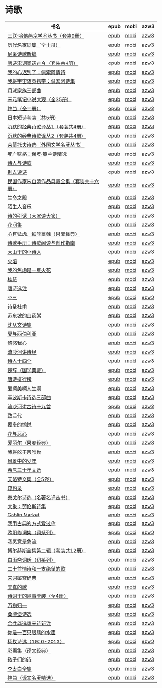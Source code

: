# 诗歌

| 书名 | epub | mobi | azw3 |
| --- | --- | --- | --- |
| [三联·哈佛燕京学术丛书（套装9册）](http://ct.dalanmei.com/f/31084289-771229083-8993f0) | [epub](http://ct.dalanmei.com/f/31084289-771229083-8993f0) | [mobi](http://ct.dalanmei.com/f/31084289-771240747-652365) | [azw3](http://ct.dalanmei.com/f/31084289-771232782-300a7f) |
| [历代名家词集（全十册）](http://ct.dalanmei.com/f/31084289-771229115-24cada) | [epub](http://ct.dalanmei.com/f/31084289-771229115-24cada) | [mobi](http://ct.dalanmei.com/f/31084289-771240764-d454eb) | [azw3](http://ct.dalanmei.com/f/31084289-771232792-f6c63a) |
| [尼采诗歌新编](http://ct.dalanmei.com/f/31084289-771229652-355e1f) | [epub](http://ct.dalanmei.com/f/31084289-771229652-355e1f) | [mobi](http://ct.dalanmei.com/f/31084289-771241219-4f65ac) | [azw3](http://ct.dalanmei.com/f/31084289-771233318-4529d8) |
| [唐诗宋词阕话古今（套装共4册）](http://ct.dalanmei.com/f/31084289-601222139-1cb12f) | [epub](http://ct.dalanmei.com/f/31084289-601222139-1cb12f) | [mobi](http://ct.dalanmei.com/f/31084289-601222552-665fd6) | [azw3](http://ct.dalanmei.com/f/31084289-601222445-20ad1b) |
| [我的心迟到了：佩索阿情诗](http://ct.dalanmei.com/f/31084289-570171574-838525) | [epub](http://ct.dalanmei.com/f/31084289-570171574-838525) | [mobi](http://ct.dalanmei.com/f/31084289-570293055-146232) | [azw3](http://ct.dalanmei.com/f/31084289-570361328-a5e0d7) |
| [我将宇宙随身携带：佩索阿诗集](http://ct.dalanmei.com/f/31084289-570172070-8a160f) | [epub](http://ct.dalanmei.com/f/31084289-570172070-8a160f) | [mobi](http://ct.dalanmei.com/f/31084289-570295628-20ba1d) | [azw3](http://ct.dalanmei.com/f/31084289-570362250-355f23) |
| [月球家族三部曲](http://ct.dalanmei.com/f/31084289-570174569-9b82f0) | [epub](http://ct.dalanmei.com/f/31084289-570174569-9b82f0) | [mobi](http://ct.dalanmei.com/f/31084289-570299438-8d4e00) | [azw3](http://ct.dalanmei.com/f/31084289-570368764-e561b1) |
| [宋元笔记小说大观（全35册）](http://ct.dalanmei.com/f/31084289-570177816-866e8a) | [epub](http://ct.dalanmei.com/f/31084289-570177816-866e8a) | [mobi](http://ct.dalanmei.com/f/31084289-570303710-735766) | [azw3](http://ct.dalanmei.com/f/31084289-570373776-05b06b) |
| [神曲（全三册）](None) | [epub](None) | [mobi](None) | [azw3](None) |
| [日本短诗套装（共5册）](http://ct.dalanmei.com/f/31084289-570161642-ab3bc7) | [epub](http://ct.dalanmei.com/f/31084289-570161642-ab3bc7) | [mobi](http://ct.dalanmei.com/f/31084289-570314038-efc2d2) | [azw3](http://ct.dalanmei.com/f/31084289-570379468-420592) |
| [沉默的经典诗歌译丛1（套装共4册）](http://ct.dalanmei.com/f/31084289-570161822-aa3dc5) | [epub](http://ct.dalanmei.com/f/31084289-570161822-aa3dc5) | [mobi](http://ct.dalanmei.com/f/31084289-570314203-e0212c) | [azw3](http://ct.dalanmei.com/f/31084289-570379621-665200) |
| [沉默的经典诗歌译丛2（套装共4册）](http://ct.dalanmei.com/f/31084289-570161832-ac1409) | [epub](http://ct.dalanmei.com/f/31084289-570161832-ac1409) | [mobi](http://ct.dalanmei.com/f/31084289-570314205-a4d015) | [azw3](http://ct.dalanmei.com/f/31084289-570379625-ff83e1) |
| [莱蒙托夫诗选（外国文学名著丛书）](http://ct.dalanmei.com/f/31084289-570133298-4a2650) | [epub](http://ct.dalanmei.com/f/31084289-570133298-4a2650) | [mobi](http://ct.dalanmei.com/f/31084289-570354216-089d47) | [azw3](http://ct.dalanmei.com/f/31084289-571402052-8dd23d) |
| [死亡赋格：保罗·策兰诗精选](http://ct.dalanmei.com/f/31084289-570127631-462c05) | [epub](http://ct.dalanmei.com/f/31084289-570127631-462c05) | [mobi](http://ct.dalanmei.com/f/31084289-570269952-273bc6) | [azw3](http://ct.dalanmei.com/f/31084289-571409672-dd201c) |
| [诗人与诗歌](http://ct.dalanmei.com/f/31084289-570107698-e360e7) | [epub](http://ct.dalanmei.com/f/31084289-570107698-e360e7) | [mobi](http://ct.dalanmei.com/f/31084289-570256901-59f4ac) | [azw3](http://ct.dalanmei.com/f/31084289-571415364-bcb7e2) |
| [别去读诗](http://ct.dalanmei.com/f/31084289-570107946-32106d) | [epub](http://ct.dalanmei.com/f/31084289-570107946-32106d) | [mobi](http://ct.dalanmei.com/f/31084289-570257513-6e39cb) | [azw3](http://ct.dalanmei.com/f/31084289-571415800-493877) |
| [民国作家朱自清作品典藏全集（套装共十六册）](http://ct.dalanmei.com/f/31084289-569451864-4fd6b4) | [epub](http://ct.dalanmei.com/f/31084289-569451864-4fd6b4) | [mobi](http://ct.dalanmei.com/f/31084289-570235868-2a7f98) | [azw3](http://ct.dalanmei.com/f/31084289-571418592-859c35) |
| [生命之殿](http://ct.dalanmei.com/f/31084289-571731717-45b37d) | [epub](http://ct.dalanmei.com/f/31084289-571731717-45b37d) | [mobi](http://ct.dalanmei.com/f/31084289-572063390-2c8997) | [azw3](http://ct.dalanmei.com/f/31084289-572084804-6f57a0) |
| [陌生人音乐](http://ct.dalanmei.com/f/31084289-571731600-bdbc11) | [epub](http://ct.dalanmei.com/f/31084289-571731600-bdbc11) | [mobi](http://ct.dalanmei.com/f/31084289-572064343-25f02a) | [azw3](http://ct.dalanmei.com/f/31084289-572084876-e647a4) |
| [诗的引诱（大家读大家）](http://ct.dalanmei.com/f/31084289-571730799-a97452) | [epub](http://ct.dalanmei.com/f/31084289-571730799-a97452) | [mobi](http://ct.dalanmei.com/f/31084289-572072480-4cf42d) | [azw3](http://ct.dalanmei.com/f/31084289-572089015-dfb9c4) |
| [花间集](http://ct.dalanmei.com/f/31084289-571730757-b9aad2) | [epub](http://ct.dalanmei.com/f/31084289-571730757-b9aad2) | [mobi](http://ct.dalanmei.com/f/31084289-572073093-978bc2) | [azw3](http://ct.dalanmei.com/f/31084289-572090140-2afe72) |
| [心有猛虎，细嗅蔷薇（果麦经典）](http://ct.dalanmei.com/f/31084289-571730448-e669bf) | [epub](http://ct.dalanmei.com/f/31084289-571730448-e669bf) | [mobi](http://ct.dalanmei.com/f/31084289-572078335-b3705e) | [azw3](http://ct.dalanmei.com/f/31084289-572094900-7364d7) |
| [诗歌手册：诗歌阅读与创作指南](http://ct.dalanmei.com/f/31084289-571729912-0caadf) | [epub](http://ct.dalanmei.com/f/31084289-571729912-0caadf) | [mobi](http://ct.dalanmei.com/f/31084289-572079602-7cfa80) | [azw3](http://ct.dalanmei.com/f/31084289-572106218-cd5e1c) |
| [大山里的小诗人](http://ct.dalanmei.com/f/31084289-571729300-3cc19d) | [epub](http://ct.dalanmei.com/f/31084289-571729300-3cc19d) | [mobi](http://ct.dalanmei.com/f/31084289-572081082-1d30cc) | [azw3](http://ct.dalanmei.com/f/31084289-572109185-8d7b87) |
| [火焰](http://ct.dalanmei.com/f/31084289-571728546-006ca2) | [epub](http://ct.dalanmei.com/f/31084289-571728546-006ca2) | [mobi](http://ct.dalanmei.com/f/31084289-572088053-527d24) | [azw3](http://ct.dalanmei.com/f/31084289-572112780-4ea4e3) |
| [我的焦虑是一束火花](http://ct.dalanmei.com/f/31084289-571728005-35f115) | [epub](http://ct.dalanmei.com/f/31084289-571728005-35f115) | [mobi](http://ct.dalanmei.com/f/31084289-572090118-7144a6) | [azw3](http://ct.dalanmei.com/f/31084289-572113523-d8ae64) |
| [桂花](http://ct.dalanmei.com/f/31084289-571727989-6380e8) | [epub](http://ct.dalanmei.com/f/31084289-571727989-6380e8) | [mobi](http://ct.dalanmei.com/f/31084289-572090164-bb69f1) | [azw3](http://ct.dalanmei.com/f/31084289-572113545-61b23e) |
| [唐诗选注](http://ct.dalanmei.com/f/31084289-571713168-009bfd) | [epub](http://ct.dalanmei.com/f/31084289-571713168-009bfd) | [mobi](http://ct.dalanmei.com/f/31084289-572114472-aabae8) | [azw3](http://ct.dalanmei.com/f/31084289-572130504-a8f666) |
| [不三](http://ct.dalanmei.com/f/31084289-571712153-e818f5) | [epub](http://ct.dalanmei.com/f/31084289-571712153-e818f5) | [mobi](http://ct.dalanmei.com/f/31084289-572114643-2f4bd3) | [azw3](http://ct.dalanmei.com/f/31084289-572132669-7b8de2) |
| [诗圣杜甫](http://ct.dalanmei.com/f/31084289-571710911-ea8a58) | [epub](http://ct.dalanmei.com/f/31084289-571710911-ea8a58) | [mobi](http://ct.dalanmei.com/f/31084289-572114856-bde122) | [azw3](http://ct.dalanmei.com/f/31084289-572134382-2ed111) |
| [苏东坡的山药粥](http://ct.dalanmei.com/f/31084289-571710748-85d79e) | [epub](http://ct.dalanmei.com/f/31084289-571710748-85d79e) | [mobi](http://ct.dalanmei.com/f/31084289-572114904-56208d) | [azw3](http://ct.dalanmei.com/f/31084289-572134810-dbeb0a) |
| [沈从文诗集](http://ct.dalanmei.com/f/31084289-571708324-b37738) | [epub](http://ct.dalanmei.com/f/31084289-571708324-b37738) | [mobi](http://ct.dalanmei.com/f/31084289-572115450-a8a864) | [azw3](http://ct.dalanmei.com/f/31084289-572137413-c44af2) |
| [夏与西伯利亚](http://ct.dalanmei.com/f/31084289-571705793-1ca5e6) | [epub](http://ct.dalanmei.com/f/31084289-571705793-1ca5e6) | [mobi](http://ct.dalanmei.com/f/31084289-572115631-592134) | [azw3](http://ct.dalanmei.com/f/31084289-572139043-ae1ea0) |
| [悠悠我心](http://ct.dalanmei.com/f/31084289-571705732-4c97c6) | [epub](http://ct.dalanmei.com/f/31084289-571705732-4c97c6) | [mobi](http://ct.dalanmei.com/f/31084289-572115655-24433e) | [azw3](http://ct.dalanmei.com/f/31084289-572139322-ded384) |
| [流沙河讲诗经](http://ct.dalanmei.com/f/31084289-571675779-cecf08) | [epub](http://ct.dalanmei.com/f/31084289-571675779-cecf08) | [mobi](http://ct.dalanmei.com/f/31084289-572116176-34b5d0) | [azw3](http://ct.dalanmei.com/f/31084289-572158712-bb0ea4) |
| [诗人十四个](http://ct.dalanmei.com/f/31084289-571663230-4de645) | [epub](http://ct.dalanmei.com/f/31084289-571663230-4de645) | [mobi](http://ct.dalanmei.com/f/31084289-572116719-fc7966) | [azw3](http://ct.dalanmei.com/f/31084289-572176813-41fe71) |
| [楚辞（国学典藏）](http://ct.dalanmei.com/f/31084289-571653892-168be2) | [epub](http://ct.dalanmei.com/f/31084289-571653892-168be2) | [mobi](http://ct.dalanmei.com/f/31084289-572117359-5bbe07) | [azw3](http://ct.dalanmei.com/f/31084289-572179765-7c5486) |
| [唐诗排行榜](http://ct.dalanmei.com/f/31084289-571635268-ff5a3d) | [epub](http://ct.dalanmei.com/f/31084289-571635268-ff5a3d) | [mobi](http://ct.dalanmei.com/f/31084289-572125002-029b5f) | [azw3](http://ct.dalanmei.com/f/31084289-572185413-a5f920) |
| [爱啊美啊人生啊](http://ct.dalanmei.com/f/31084289-571627231-ec467d) | [epub](http://ct.dalanmei.com/f/31084289-571627231-ec467d) | [mobi](http://ct.dalanmei.com/f/31084289-572128653-92b642) | [azw3](http://ct.dalanmei.com/f/31084289-572188773-36f939) |
| [辛波斯卡诗选三部曲](http://ct.dalanmei.com/f/31084289-571537927-46e860) | [epub](http://ct.dalanmei.com/f/31084289-571537927-46e860) | [mobi](http://ct.dalanmei.com/f/31084289-571806238-713e85) | [azw3](http://ct.dalanmei.com/f/31084289-572195874-32effe) |
| [流沙河讲古诗十九首](http://ct.dalanmei.com/f/31084289-571540699-664fcf) | [epub](http://ct.dalanmei.com/f/31084289-571540699-664fcf) | [mobi](http://ct.dalanmei.com/f/31084289-571808405-a3b424) | [azw3](http://ct.dalanmei.com/f/31084289-572196226-770bde) |
| [致后代](http://ct.dalanmei.com/f/31084289-571542242-9bf979) | [epub](http://ct.dalanmei.com/f/31084289-571542242-9bf979) | [mobi](http://ct.dalanmei.com/f/31084289-571811757-4ddf91) | [azw3](http://ct.dalanmei.com/f/31084289-572196427-cf6ea6) |
| [覆舟的愉悦](http://ct.dalanmei.com/f/31084289-571543090-956d54) | [epub](http://ct.dalanmei.com/f/31084289-571543090-956d54) | [mobi](http://ct.dalanmei.com/f/31084289-571813068-b39628) | [azw3](http://ct.dalanmei.com/f/31084289-572196496-4d278d) |
| [花与恶心](http://ct.dalanmei.com/f/31084289-571543490-190e09) | [epub](http://ct.dalanmei.com/f/31084289-571543490-190e09) | [mobi](http://ct.dalanmei.com/f/31084289-571814091-327e37) | [azw3](http://ct.dalanmei.com/f/31084289-572196570-77bc0f) |
| [爱丽尔（果麦经典）](http://ct.dalanmei.com/f/31084289-571543545-c8a6e9) | [epub](http://ct.dalanmei.com/f/31084289-571543545-c8a6e9) | [mobi](http://ct.dalanmei.com/f/31084289-571814144-a753b6) | [azw3](http://ct.dalanmei.com/f/31084289-572196578-c5efbb) |
| [我将敢于亲吻你](http://ct.dalanmei.com/f/31084289-571543770-83bf02) | [epub](http://ct.dalanmei.com/f/31084289-571543770-83bf02) | [mobi](http://ct.dalanmei.com/f/31084289-571814349-f6e8a3) | [azw3](http://ct.dalanmei.com/f/31084289-572196647-c82f08) |
| [风景中的少年](http://ct.dalanmei.com/f/31084289-571544289-fcbbde) | [epub](http://ct.dalanmei.com/f/31084289-571544289-fcbbde) | [mobi](http://ct.dalanmei.com/f/31084289-571814771-197a8a) | [azw3](http://ct.dalanmei.com/f/31084289-572196810-4fcff7) |
| [希尼三十年文选](http://ct.dalanmei.com/f/31084289-571548128-69a9e3) | [epub](http://ct.dalanmei.com/f/31084289-571548128-69a9e3) | [mobi](http://ct.dalanmei.com/f/31084289-571818519-7d11dc) | [azw3](http://ct.dalanmei.com/f/31084289-572198746-ac6728) |
| [艾略特文集（全5卷）](http://ct.dalanmei.com/f/31084289-571550027-48dda3) | [epub](http://ct.dalanmei.com/f/31084289-571550027-48dda3) | [mobi](http://ct.dalanmei.com/f/31084289-571839039-2ec298) | [azw3](http://ct.dalanmei.com/f/31084289-572200773-ea6609) |
| [窥豹录](http://ct.dalanmei.com/f/31084289-571557655-a336c6) | [epub](http://ct.dalanmei.com/f/31084289-571557655-a336c6) | [mobi](http://ct.dalanmei.com/f/31084289-571916046-2f3afc) | [azw3](http://ct.dalanmei.com/f/31084289-572203832-1ffa39) |
| [泰戈尔诗选（名著名译丛书）](http://ct.dalanmei.com/f/31084289-571558208-1e4b32) | [epub](http://ct.dalanmei.com/f/31084289-571558208-1e4b32) | [mobi](http://ct.dalanmei.com/f/31084289-571916525-ed278a) | [azw3](http://ct.dalanmei.com/f/31084289-572203890-e903d0) |
| [大象：劳伦斯诗集](http://ct.dalanmei.com/f/31084289-571559053-9e5d5a) | [epub](http://ct.dalanmei.com/f/31084289-571559053-9e5d5a) | [mobi](http://ct.dalanmei.com/f/31084289-571919783-340d79) | [azw3](http://ct.dalanmei.com/f/31084289-572211433-20ae3e) |
| [Goblin Market](http://ct.dalanmei.com/f/31084289-571561729-8e7479) | [epub](http://ct.dalanmei.com/f/31084289-571561729-8e7479) | [mobi](http://ct.dalanmei.com/f/31084289-571989221-c51428) | [azw3](http://ct.dalanmei.com/f/31084289-571910482-43ac8c) |
| [我用古典的方式爱过你](http://ct.dalanmei.com/f/31084289-571563194-4faff2) | [epub](http://ct.dalanmei.com/f/31084289-571563194-4faff2) | [mobi](http://ct.dalanmei.com/f/31084289-572014617-af6f10) | [azw3](http://ct.dalanmei.com/f/31084289-571911241-1e58ea) |
| [欧阳修词集（词系列）](http://ct.dalanmei.com/f/31084289-571614912-8e285f) | [epub](http://ct.dalanmei.com/f/31084289-571614912-8e285f) | [mobi](http://ct.dalanmei.com/f/31084289-571732865-c1417e) | [azw3](http://ct.dalanmei.com/f/31084289-571912943-33e1f9) |
| [我愿意是急流](http://ct.dalanmei.com/f/31084289-571609575-cdf856) | [epub](http://ct.dalanmei.com/f/31084289-571609575-cdf856) | [mobi](http://ct.dalanmei.com/f/31084289-571735568-66f465) | [azw3](http://ct.dalanmei.com/f/31084289-571913891-f9be1f) |
| [博尔赫斯全集第二辑（套装共12册）](http://ct.dalanmei.com/f/31084289-571608537-77a7b3) | [epub](http://ct.dalanmei.com/f/31084289-571608537-77a7b3) | [mobi](http://ct.dalanmei.com/f/31084289-571736016-f58ee0) | [azw3](http://ct.dalanmei.com/f/31084289-571914135-04dc7a) |
| [白雨斋词话（词系列）](http://ct.dalanmei.com/f/31084289-571608242-4bf3d7) | [epub](http://ct.dalanmei.com/f/31084289-571608242-4bf3d7) | [mobi](http://ct.dalanmei.com/f/31084289-571736044-ba9731) | [azw3](http://ct.dalanmei.com/f/31084289-571914207-969f7e) |
| [二十首情诗和一支绝望的歌](http://ct.dalanmei.com/f/31084289-571604912-6720d3) | [epub](http://ct.dalanmei.com/f/31084289-571604912-6720d3) | [mobi](http://ct.dalanmei.com/f/31084289-571737199-d275a7) | [azw3](http://ct.dalanmei.com/f/31084289-571916267-1a95ed) |
| [宋词鉴赏辞典](http://ct.dalanmei.com/f/31084289-571603228-545b8f) | [epub](http://ct.dalanmei.com/f/31084289-571603228-545b8f) | [mobi](http://ct.dalanmei.com/f/31084289-571737788-787989) | [azw3](http://ct.dalanmei.com/f/31084289-571917046-c08929) |
| [天真的歌](http://ct.dalanmei.com/f/31084289-571601928-f772e2) | [epub](http://ct.dalanmei.com/f/31084289-571601928-f772e2) | [mobi](http://ct.dalanmei.com/f/31084289-571737986-c7ad60) | [azw3](http://ct.dalanmei.com/f/31084289-571917336-8fb22b) |
| [诗词里的趣事套装（全4册）](http://ct.dalanmei.com/f/31084289-571516187-c5b7fa) | [epub](http://ct.dalanmei.com/f/31084289-571516187-c5b7fa) | [mobi](http://ct.dalanmei.com/f/31084289-571777501-4d61b5) | [azw3](http://ct.dalanmei.com/f/31084289-571922858-e684f7) |
| [万物归一](http://ct.dalanmei.com/f/31084289-571522771-e41e29) | [epub](http://ct.dalanmei.com/f/31084289-571522771-e41e29) | [mobi](http://ct.dalanmei.com/f/31084289-571779306-f729ad) | [azw3](http://ct.dalanmei.com/f/31084289-571975182-8ebf69) |
| [桑德堡诗选](http://ct.dalanmei.com/f/31084289-571596071-623519) | [epub](http://ct.dalanmei.com/f/31084289-571596071-623519) | [mobi](http://ct.dalanmei.com/f/31084289-572121108-7b9adc) | [azw3](http://ct.dalanmei.com/f/31084289-571977913-9f9726) |
| [金性尧选唐宋诗新注](http://ct.dalanmei.com/f/31084289-571594407-a3a3a7) | [epub](http://ct.dalanmei.com/f/31084289-571594407-a3a3a7) | [mobi](http://ct.dalanmei.com/f/31084289-572125935-892c5e) | [azw3](http://ct.dalanmei.com/f/31084289-571983595-232ba0) |
| [你是一百只眼睛的水面](http://ct.dalanmei.com/f/31084289-571530752-5b3dca) | [epub](http://ct.dalanmei.com/f/31084289-571530752-5b3dca) | [mobi](http://ct.dalanmei.com/f/31084289-571794717-2c534b) | [azw3](http://ct.dalanmei.com/f/31084289-571987777-0b911d) |
| [杨牧诗选（1956-2013）](http://ct.dalanmei.com/f/31084289-571537310-11b660) | [epub](http://ct.dalanmei.com/f/31084289-571537310-11b660) | [mobi](http://ct.dalanmei.com/f/31084289-571805684-f0f36f) | [azw3](http://ct.dalanmei.com/f/31084289-571991548-869063) |
| [彩画集（译文经典）](http://ct.dalanmei.com/f/31084289-571543953-715693) | [epub](http://ct.dalanmei.com/f/31084289-571543953-715693) | [mobi](http://ct.dalanmei.com/f/31084289-571814579-022853) | [azw3](http://ct.dalanmei.com/f/31084289-572015690-43f783) |
| [孩子们的诗](http://ct.dalanmei.com/f/31084289-571590970-ac54c6) | [epub](http://ct.dalanmei.com/f/31084289-571590970-ac54c6) | [mobi](http://ct.dalanmei.com/f/31084289-571737129-abef1d) | [azw3](http://ct.dalanmei.com/f/31084289-571862715-601f51) |
| [李太白全集](http://ct.dalanmei.com/f/31084289-571587986-f0cfbe) | [epub](http://ct.dalanmei.com/f/31084289-571587986-f0cfbe) | [mobi](http://ct.dalanmei.com/f/31084289-571772829-f445e4) | [azw3](http://ct.dalanmei.com/f/31084289-571869216-2f796f) |
| [神曲（译文名著精选）](http://ct.dalanmei.com/f/31084289-571457600-5651b8) | [epub](http://ct.dalanmei.com/f/31084289-571457600-5651b8) | [mobi](http://ct.dalanmei.com/f/31084289-571790669-1c166b) | [azw3](http://ct.dalanmei.com/f/31084289-571897730-039bb3) |
